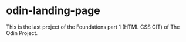 # odin-landing-page

This is the last project of the Foundations part 1 (HTML CSS GIT) of The Odin Project.
